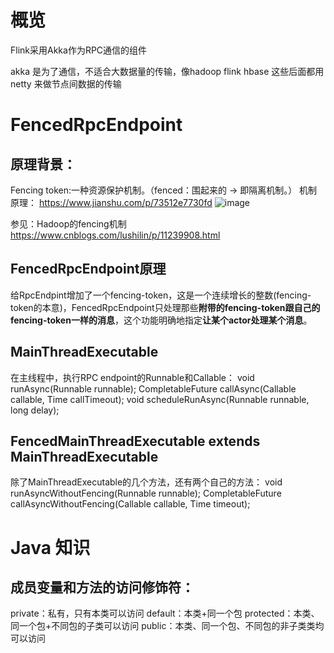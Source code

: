 # 概览
Flink采用Akka作为RPC通信的组件

akka 是为了通信，不适合大数据量的传输，像hadoop flink hbase 这些后面都用netty 来做节点间数据的传输


# FencedRpcEndpoint

## 原理背景：
Fencing token:一种资源保护机制。（fenced：围起来的 -> 即隔离机制。）
机制原理：
https://www.jianshu.com/p/73512e7730fd
![image](https://user-images.githubusercontent.com/42859030/110233371-8205be80-7f5e-11eb-82b9-2ec35e7961df.png)

参见：Hadoop的fencing机制
https://www.cnblogs.com/lushilin/p/11239908.html

## FencedRpcEndpoint原理
给RpcEndpint增加了一个fencing-token，这是一个连续增长的整数(fencing-token的本意)，FencedRpcEndpoint只处理那些**附带的fencing-token跟自己的fencing-token一样的消息**，这个功能明确地指定**让某个actor处理某个消息**。

## MainThreadExecutable 
在主线程中，执行RPC endpoint的Runnable和Callable：
    void runAsync(Runnable runnable);
    <V> CompletableFuture<V> callAsync(Callable<V> callable, Time callTimeout);
    void scheduleRunAsync(Runnable runnable, long delay);

## FencedMainThreadExecutable extends MainThreadExecutable
除了MainThreadExecutable的几个方法，还有两个自己的方法：
    void runAsyncWithoutFencing(Runnable runnable); 
    <V> CompletableFuture<V> callAsyncWithoutFencing(Callable<V> callable, Time timeout);






# Java 知识
## 成员变量和方法的访问修饰符：
private：私有，只有本类可以访问
default：本类+同一个包
protected：本类、同一个包+不同包的子类可以访问
public：本类、同一个包、不同包的非子类类均可以访问
